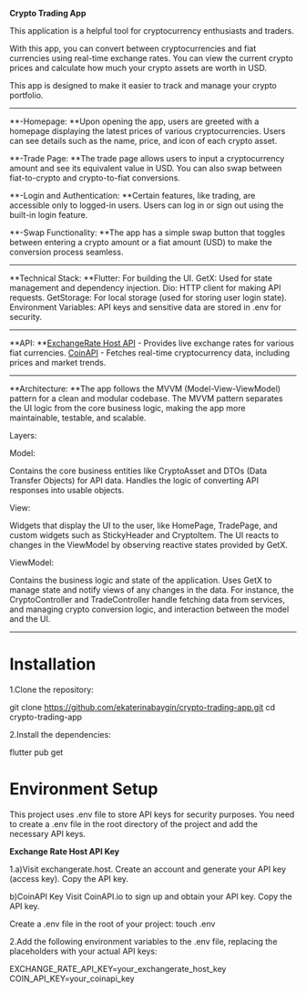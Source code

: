
**Crypto Trading App**

This application is a helpful tool for cryptocurrency enthusiasts and traders.

With this app, you can convert between cryptocurrencies and fiat currencies using real-time exchange rates.
You can view the current crypto prices and calculate how much your crypto assets are worth in USD. 

This app is designed to make it easier to track and manage your crypto portfolio.

***

**-Homepage:
**Upon opening the app, users are greeted with a homepage displaying the latest prices of various cryptocurrencies. 
Users can see details such as the name, price, and icon of each crypto asset.

**-Trade Page:
**The trade page allows users to input a cryptocurrency amount and see its equivalent value in USD.
You can also swap between fiat-to-crypto and crypto-to-fiat conversions.

**-Login and Authentication:
**Certain features, like trading, are accessible only to logged-in users. 
Users can log in or sign out using the built-in login feature.

**-Swap Functionality:
**The app has a simple swap button that toggles between entering a crypto amount or 
a fiat amount (USD) to make the conversion process seamless.

***

**Technical Stack:
**Flutter: For building the UI.
GetX: Used for state management and dependency injection.
Dio: HTTP client for making API requests.
GetStorage: For local storage (used for storing user login state).
Environment Variables: API keys and sensitive data are stored in .env for security.

***

**API:
**[ExchangeRate Host API](https://exchangerate.host/) - Provides live exchange rates for various fiat currencies.
[CoinAPI](https://customerportal.coinapi.io/apikeys) - Fetches real-time cryptocurrency data,
including prices and market trends.

***

**Architecture:
**The app follows the MVVM (Model-View-ViewModel) pattern for a clean and modular codebase. 
The MVVM pattern separates the UI logic from the core business logic, making the app more maintainable,
testable, and scalable.

Layers:

Model:

Contains the core business entities like CryptoAsset and DTOs (Data Transfer Objects) for API data.
Handles the logic of converting API responses into usable objects.

View:

Widgets that display the UI to the user, like HomePage, TradePage, and custom widgets such as
StickyHeader and CryptoItem.
The UI reacts to changes in the ViewModel by observing reactive states provided by GetX.

ViewModel:

Contains the business logic and state of the application.
Uses GetX to manage state and notify views of any changes in the data.
For instance, the CryptoController and TradeController handle fetching data from services,
and managing crypto conversion logic, and interaction between the model and the UI.

***

# Installation

1.Clone the repository:

git clone https://github.com/ekaterinabaygin/crypto-trading-app.git
cd crypto-trading-app

2.Install the dependencies:

flutter pub get

# Environment Setup
This project uses .env file to store API keys for security purposes.
You need to create a .env file in the root directory of the project and add the necessary API keys.

**Exchange Rate Host API Key**

1.a)Visit exchangerate.host.
Create an account and generate your API key (access key).
Copy the API key.

b)CoinAPI Key
Visit CoinAPI.io to sign up and obtain your API key.
Copy the API key.

Create a .env file in the root of your project:
touch .env

2.Add the following environment variables to the .env file,
replacing the placeholders with your actual API keys:

EXCHANGE_RATE_API_KEY=your_exchangerate_host_key
COIN_API_KEY=your_coinapi_key

